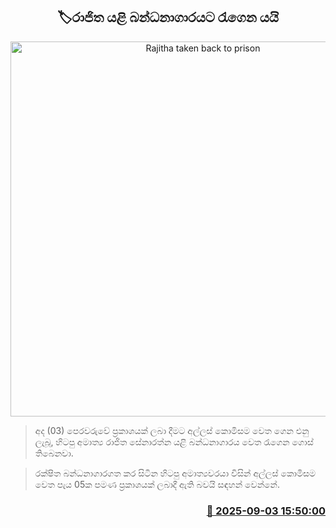 <p align='center'><b><h2 align='center' title='Rajitha taken back to prison'>🏷රාජිත යළි බන්ධනාගාරයට රැගෙන යයි</h2></b></p>
<p align='center'><img src='https://helakuru.sgp1.cdn.digitaloceanspaces.com/esana/images/lib/rajitha-senarathne-iopl.jpg' width='600' alt='Rajitha taken back to prison'></p>

> අද (03) පෙරවරුවේ ප්‍රකාශයක් ලබා දීමට අල්ලස් කොමිසම වෙත ගෙන එනු ලැබූ, හිටපු අමාත්‍ය රාජිත සේනාරත්න යළි බන්ධනාගාරය වෙත රැගෙන ගොස් තිබෙනවා.

> රක්ෂිත බන්ධනාගාරගත කර සිටින හිටපු අමාත්‍යවරයා විසින් අල්ලස් කොමිසම වෙත පැය 05ක පමණ ප්‍රකාශයක් ලබාදී ඇති බවයි සඳහන් වෙන්නේ.



<h3 align='right'><a href='https://www.helakuru.lk/esana/p/113319/'>📅 2025-09-03 15:50:00</a></h3>

